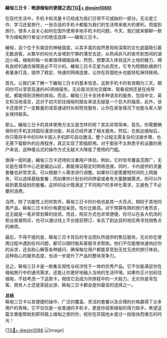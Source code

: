 **緬甸三日卡：畅游缅甸的便捷之选[[TG💪+ @esim1088](https://t.me/s/esim1088)]**

在现代生活中，手机卡和流量卡已经成为我们日常不可或缺的一部分。无论是工作、学习还是旅行，一张合适的手机卡都能为我们的生活带来极大的便利。而提到旅行，很多人会关心如何在国外使用本地手机卡的问题。今天，我们就来聊聊一款专为缅甸旅行者设计的绝佳选择——緬甸三日卡。

緬甸，这个位于东南亚的神秘国度，以其丰富的自然景观和深厚的文化底蕴吸引着无数游客。从繁华的仰光大金塔到宁静的蒲甘古迹，从热闹非凡的夜市到悠闲的湖边小城，缅甸的每一处都值得细细品味。然而，想要深入体验这片土地的魅力，拥有良好的通讯保障是必不可少的。緬甸三日卡正是为此而生，它专为短期赴缅旅行者量身打造，提供了稳定、快速的网络连接，让你在异国他乡也能轻松保持联络。

首先，让我们来了解一下緬甸三日卡的基本信息。这款手机卡的有效期为三天，期间你可以享受高速的4G网络服务，无论是浏览社交媒体、观看视频还是在线导航，都能得到流畅的体验。而且，緬甸三日卡支持多种语言的服务，包括中文、英文和当地语言，这对于初次前往缅甸的朋友来说无疑是一个巨大的福音。此外，该卡还提供了一定数量的语音通话时长和短信服务，让你在紧急情况下也能与家人朋友保持联系。

那么，緬甸三日卡的具体使用方法又是怎样的呢？其实非常简单。首先，你需要确保你的手机支持国际漫游功能，并且已经开通了相关服务。然后，在抵达缅甸后，你只需将手中的SIM卡插入手机即可自动激活。整个过程无需复杂的注册步骤，也无需下载额外的应用程序，真正实现了即插即用。对于那些不太熟悉手机设置的用户来说，这种傻瓜式的操作方式无疑大大降低了使用的门槛。

值得一提的是，緬甸三日卡还特别注重用户体验。例如，它的信号覆盖范围广，无论是在城市中心还是偏远山区，都能保证稳定的网络连接。同时，卡内提供的流量套餐也非常灵活，可以根据个人需求进行调整。如果你只是需要短时间的上网服务，可以选择基础套餐；而如果你计划长时间停留或者有大量数据需求，则可以升级到更高级别的套餐。这样的设计既满足了不同用户的多样化需求，又避免了不必要的浪费。

当然，除了功能性上的优势外，緜甸三日卡的价格也是其一大亮点。相较于其他同类产品，緜甸三日卡的价格更加亲民，性价比极高。对于预算有限的旅行者而言，这无疑是一笔非常划算的投资。而且，购买方式也非常便捷，你可以在各大机场的柜台直接购买，也可以通过线上平台提前预订，省去了到达目的地后再寻找销售点的麻烦。

最后，不得不提的是，緜甸三日卡背后的专业团队所提供的售后服务。无论你在使用过程中遇到任何问题，都可以随时联系客服寻求帮助。他们不仅能够快速响应你的诉求，还会耐心解答各种疑问，确保每位用户都能享受到无忧无虑的旅行体验。这种贴心的服务态度，也进一步提升了产品的整体竞争力。

总之，緜甸三日卡是一款集实用性与经济性于一体的优秀产品。它不仅能满足你在缅甸旅行中的通讯需求，还能让你更好地融入当地的生活环境。如果你正计划前往缅甸，不妨考虑一下这款卡，相信它会成为你旅程中的一大助力。无论你是背包客、商务人士还是家庭出游，緜甸三日卡都会是你最佳的选择之一。

**总结**  
緜甸三日卡以其便捷的操作、广泛的覆盖、灵活的套餐以及合理的价格赢得了众多用户的青睐。它不仅仅是一张普通的手机卡，更是你探索缅甸的得力助手。希望这篇文章能帮助到即将踏上缅甸之旅的你，祝你在异国他乡度过一段愉快而难忘的时光！

[[TG💪+ @esim1088](https://t.me/s/esim1088) ![Image](https://i.postimg.cc/4NQfJmqS/Snipaste-2025-05-13-00-14-12.png)]